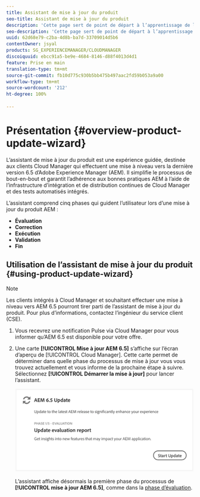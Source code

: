 ```yaml
---
title: Assistant de mise à jour du produit
seo-title: Assistant de mise à jour du produit
description: 'Cette page sert de point de départ à l’apprentissage de l’assistant de mise à jour du produit. '
seo-description: 'Cette page sert de point de départ à l’apprentissage de l’assistant de mise à jour du produit. '
uuid: 62d68e79-c2ba-4d8b-ba7d-33709014d5b6
contentOwner: jsyal
products: SG_EXPERIENCEMANAGER/CLOUDMANAGER
discoiquuid: ebcc91a5-be9e-4684-8146-d88f4013d4d1
feature: Prise en main
translation-type: tm+mt
source-git-commit: fb10d775c930b5bb475b497aac2fd59b053a9a00
workflow-type: tm+mt
source-wordcount: '212'
ht-degree: 100%

---
```



# Présentation {#overview-product-update-wizard}

L’assistant de mise à jour du produit est une expérience guidée, destinée aux clients Cloud Manager qui effectuent une mise à niveau vers la dernière version 6.5 d’Adobe Experience Manager (AEM). Il simplifie le processus de bout-en-bout et garantit l’adhérence aux bonnes pratiques AEM à l’aide de l’infrastructure d’intégration et de distribution continues de Cloud Manager et des tests automatisés intégrés.

L’assistant comprend cinq phases qui guident l’utilisateur lors d’une mise à jour du produit AEM :

* **Évaluation**
* **Correction**
* **Exécution**
* **Validation**
* **Fin**


## Utilisation de l’assistant de mise à jour du produit {#using-product-update-wizard}

>[!NOTE]
>
>Les clients intégrés à Cloud Manager et souhaitant effectuer une mise à niveau vers AEM 6.5 pourront tirer parti de l’assistant de mise à jour du produit. Pour plus d’informations, contactez l’ingénieur du service client (CSE).

1. Vous recevrez une notification Pulse via Cloud Manager pour vous informer qu’AEM 6.5 est disponible pour votre offre.

1. Une carte **[!UICONTROL Mise à jour AEM 6.5]** s’affiche sur l’écran d’aperçu de [!UICONTROL Cloud Manager]. Cette carte permet de déterminer dans quelle phase du processus de mise à jour vous vous trouvez actuellement et vous informe de la prochaine étape à suivre. Sélectionnez **[!UICONTROL Démarrer la mise à jour]** pour lancer l’assistant.

   ![](assets/Start-Update.png)

   L’assistant affiche désormais la première phase du processus de **[!UICONTROL mise à jour AEM 6.5]**, comme dans la [phase d’évaluation](evaluation.md).
